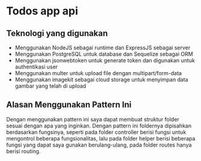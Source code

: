 # Todos app api 
## Teknologi yang digunakan
- Menggunakan NodeJS sebagai runtime dan ExpressJS sebagai server
- Menggunakan PostgreSQL untuk database dan Sequelize sebagai ORM
- Menggunakan jsonwebtoken untuk generate token dan digunakan untuk authentikasi user
- Menggunakan multer untuk upload file dengan multipart/form-data
- Menggunakan imagekit sebagai cloud storage untuk menyimpan data gambar yang telah di upload
## Alasan Menggunakan Pattern Ini
Dengan menggunakan pattern ini saya dapat membuat struktur folder sesuai dengan apa yang inginkan. Dengan pattern ini foldernya dipisahkan berdasarkan fungsinya, seperti pada folder controller berisi fungsi untuk mengontrol beberapa fungsionalitas, lalu pada folder helper berisi beberapa fungsi yang dapat saya gunakan berulang-ulang, pada folder routes hanya berisi routing.